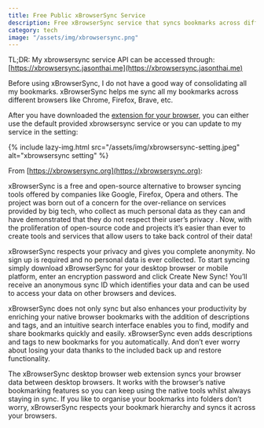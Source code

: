 ```yaml
---
title: Free Public xBrowserSync Service
description: Free xBrowserSync service that syncs bookmarks across different browsers.
category: tech
image: "/assets/img/xbrowsersync.png"
---
```


TL;DR: My xbrowsersync service API can be accessed through: [https://xbrowsersync.jasonthai.me](https://xbrowsersync.jasonthai.me)

Before using xBrowserSync, I do not have a good way of consolidating all my bookmarks. xBrowserSync helps me sync all my bookmarks across different browsers like Chrome, Firefox, Brave, etc. 

After you have downloaded the [extension for your browser](https://www.xbrowsersync.org/#download), you can either use the default provided xbrowsersync service or you can update to my service in the setting:

{% include lazy-img.html src="/assets/img/xbrowsersync-setting.jpeg" alt="xbrowsersync setting" %}

From [https://xbrowsersync.org](https://xbrowsersync.org):

> 
xBrowserSync is a free and open-source alternative to browser syncing tools offered by companies like Google, Firefox, Opera and others. The project was born out of a concern for the over-reliance on services provided by big tech, who collect as much personal data as they can and have demonstrated that they do not respect their user’s privacy . Now, with the proliferation of open-source code and projects it’s easier than ever to create tools and services that allow users to take back control of their data!

>
xBrowserSync respects your privacy and gives you complete anonymity. No sign up is required and no personal data is ever collected. To start syncing simply download xBrowserSync for your desktop browser or mobile platform, enter an encryption password and click Create New Sync! You’ll receive an anonymous sync ID which identifies your data and can be used to access your data on other browsers and devices.

>
xBrowserSync does not only sync but also enhances your productivity by enriching your native browser bookmarks with the addition of descriptions and tags, and an intuitive search interface enables you to find, modify and share bookmarks quickly and easily. xBrowserSync even adds descriptions and tags to new bookmarks for you automatically. And don’t ever worry about losing your data thanks to the included back up and restore functionality.

>
The xBrowserSync desktop browser web extension syncs your browser data between desktop browsers. It works with the browser’s native bookmarking features so you can keep using the native tools whilst always staying in sync. If you like to organise your bookmarks into folders don’t worry, xBrowserSync respects your bookmark hierarchy and syncs it across your browsers.